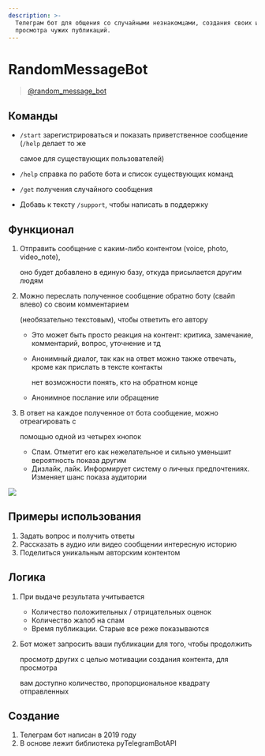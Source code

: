 ```yaml
---
description: >-
  Телеграм бот для общения со случайными незнакомцами, создания своих или
  просмотра чужих публикаций.
---
```


# RandomMessageBot

> [@random\_message\_bot](https://t.me/random_message_bot)

## Команды

* `/start` зарегистрироваться и показать приветственное сообщение \(`/help` делает то же

  самое для существующих пользователей\)

* `/help` справка по работе бота и список существующих команд
* `/get` получения случайного сообщения
* Добавь к тексту `/support`, чтобы написать в поддержку

## Функционал

1. Отправить сообщение с каким-либо контентом \(voice, photo, video\_note\),

   оно будет добавлено в единую базу, откуда присылается другим людям

2. Можно переслать полученное сообщение обратно боту \(свайп влево\) со своим комментарием 

   \(необязательно текстовым\), чтобы ответить его автору

   * Это может быть просто реакция на контент: критика, замечание, комментарий, вопрос, уточнение и тд
   * Анонимный диалог, так как на ответ можно также отвечать, кроме как прислать в тексте контакты

     нет возможности понять, кто на обратном конце

   * Анонимное послание или обращение

3. В ответ на каждое полученное от бота сообщение, можно отреагировать с 

   помощью одной из четырех кнопок

   * Спам. Отметит его как нежелательное и сильно уменьшит вероятность показа другим
   * Дизлайк, лайк. Информирует систему о личных предпочтениях. Изменяет шанс показа аудитории

![](https://files.catbox.moe/ropsr2.png)

## Примеры использования

1. Задать вопрос и получить ответы
2. Рассказать в аудио или видео сообщении интересную историю
3. Поделиться уникальным авторским контентом

## Логика

1. При выдаче результата учитывается
   * Количество положительных / отрицательных оценок
   * Количество жалоб на спам
   * Время публикации. Старые все реже показываются
2. Бот может запросить ваши публикации для того, чтобы продолжить 

   просмотр других с целью мотивации создания контента, для просмотра

   вам доступно количество, пропорциональное квадрату отправленных

## Создание

1. Телеграм бот написан в 2019 году
2. В основе лежит библиотека pyTelegramBotAPI

